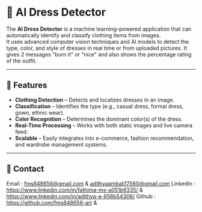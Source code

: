 # 👗 AI Dress Detector

The **AI Dress Detector** is a machine learning–powered application that can automatically identify and classify clothing items from images.  
It uses advanced computer vision techniques and AI models to detect the type, color, and style of dresses in real time or from uploaded pictures.
It gives 2 messages "burn it" or "nice" and also shows the percentage rating of the outfit.

---

## 📌 Features
- **Clothing Detection** – Detects and localizes dresses in an image.
- **Classification** – Identifies the type (e.g., casual dress, formal dress, gown, ethnic wear).
- **Color Recognition** – Determines the dominant color(s) of the dress.
- **Real-Time Processing** – Works with both static images and live camera feed.
- **Scalable** – Easily integrates into e-commerce, fashion recommendation, and wardrobe management systems.

---

## 📌 Contact
Email : fms848656@gmail.com & adithyaambali17560@gmail.com
LinkedIn : https://www.linkedin.com/in/fathima-ms-a051b6335/   &    https://www.linkedin.com/in/adithya-a-656b54306/
Github : https://github.com/fms848656-art   &   

